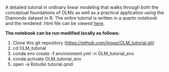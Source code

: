 A detailed tutorial in ordinary linear modeling that walks through both the conceptual foundations of OLMs as well as a practical application using the Diamonds dataset in R. The entire tutorial is written in a quarto notebook and the rendered .html file can be viewed [here]([url](https://jiroop.github.io/OLM_tutorial/)). 

**The notebook can be run modified locally as follows:**

1. Clone this git repository (https://github.com/jiroop/OLM_tutorial.git)
2. cd OLM_tutorial
3. conda env create -f environment.yml -n OLM_tutorial_env
4. conda activate OLM_tutorial_env
5. open -a Rstudio tutorial.qmd
